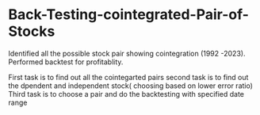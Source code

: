 # Back-Testing-cointegrated-Pair-of-Stocks
Identified all the possible stock pair showing cointegration (1992 -2023). Performed backtest for profitablity.


First task is to find out all the cointegarted pairs
second task is to find out the dpendent and independent stock( choosing based on lower error ratio)
Third task is to choose a pair and do the backtesting with specified date range
